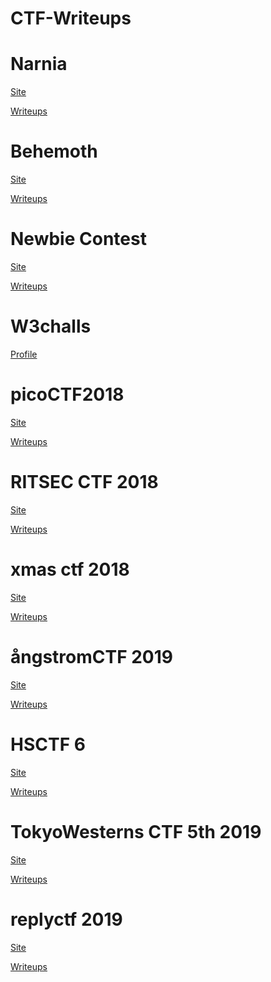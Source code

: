 # CTF-Writeups

<h1>Narnia</h1>
<p/><a href="http://overthewire.org/wargames/narnia">Site</a>
<p/><a href="https://github.com/MarcoGarlet/CTF-Writeups/tree/master/narnia">Writeups</a>
<h1>Behemoth</h1>
<p/><a href="http://overthewire.org/wargames/behemoth">Site</a>
<p/><a href="https://github.com/MarcoGarlet/CTF-Writeups/tree/master/behemoth">Writeups</a>
<h1>Newbie Contest</h1>
<p/><a href="https://www.newbiecontest.org">Site</a>
<p/><a href="https://github.com/MarcoGarlet/CTF-Writeups/tree/master/newbie">Writeups</a>
<h1>W3challs</h1>
<p/><a href="https://w3challs.com/profile/Mark">Profile</a>
<h1>picoCTF2018</h1>
<p/><a href="https://2018game.picoctf.com">Site</a>
<p/><a href="https://github.com/MarcoGarlet/CTF-Writeups/tree/master/picoCTF2018">Writeups</a>
<h1>RITSEC CTF 2018</h1>
<p/><a href="https://ctf.ritsec.club/">Site</a>
<p/><a href="https://github.com/MarcoGarlet/CTF-Writeups/tree/master/RITSEC2018">Writeups</a>
<h1>xmas ctf 2018</h1>
<p/><a href="https://www.xmas-ctf.cf/">Site</a>
<p/><a href="https://github.com/MarcoGarlet/CTF-Writeups/tree/master/xmas-ctf-2018">Writeups</a>
<h1>ångstromCTF 2019</h1>
<p/><a href="https://2019.angstromctf.com">Site</a>
<p/><a href="https://github.com/MarcoGarlet/CTF-Writeups/tree/master/angstrom2019">Writeups</a>
<h1>HSCTF 6</h1>
<p/><a href="https://ctf.hsctf.com">Site</a>
<p/><a href="https://github.com/MarcoGarlet/CTF-Writeups/tree/master/HSCTF6">Writeups</a>
<h1>TokyoWesterns CTF 5th 2019</h1>
<p/><a href="https://ctf.westerns.tokyo">Site</a>
<p/><a href="https://github.com/MarcoGarlet/CTF-Writeups/tree/master/TokyoWesterns2019">Writeups</a>
<h1>replyctf 2019</h1>
<p/><a href="https://challenges.reply.com/tamtamy/challenge/external-ctf-2019/detail">Site</a>
<p/><a href="https://github.com/MarcoGarlet/CTF-Writeups/tree/master/reply2019">Writeups</a>
